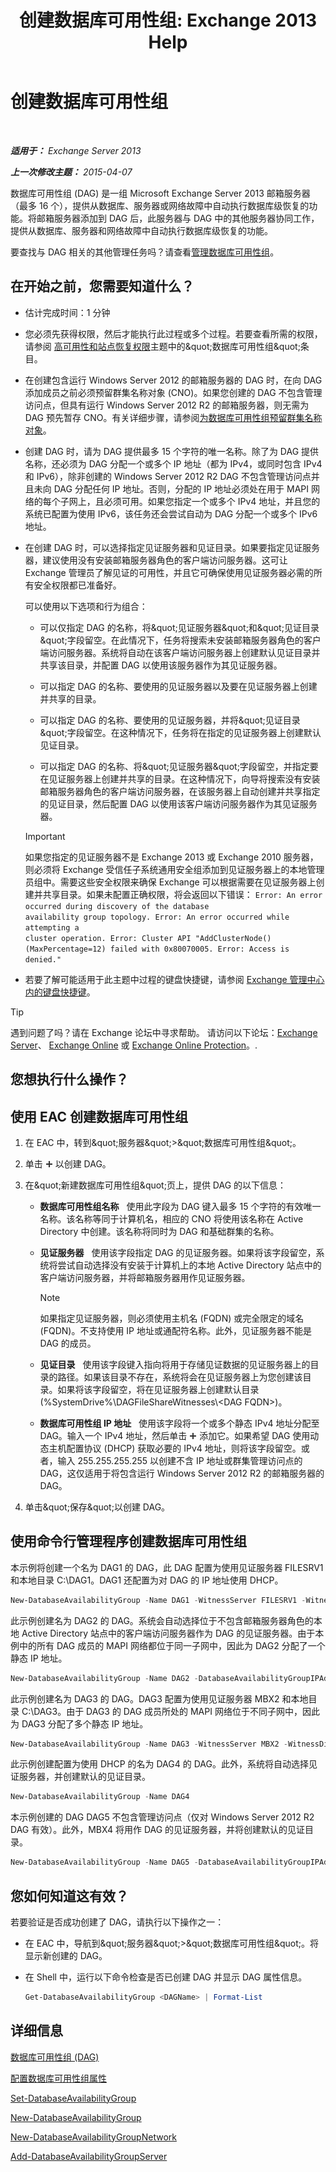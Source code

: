 ﻿---
title: '创建数据库可用性组: Exchange 2013 Help'
TOCTitle: 创建数据库可用性组
ms:assetid: d6b98299-e203-488b-af73-50753fe152c8
ms:mtpsurl: https://technet.microsoft.com/zh-cn/library/Dd351172(v=EXCHG.150)
ms:contentKeyID: 50491639
ms.date: 05/21/2018
mtps_version: v=EXCHG.150
ms.translationtype: MT
---

# 创建数据库可用性组

 

_**适用于：** Exchange Server 2013_

_**上一次修改主题：** 2015-04-07_

数据库可用性组 (DAG) 是一组 Microsoft Exchange Server 2013 邮箱服务器（最多 16 个），提供从数据库、服务器或网络故障中自动执行数据库级恢复的功能。将邮箱服务器添加到 DAG 后，此服务器与 DAG 中的其他服务器协同工作，提供从数据库、服务器和网络故障中自动执行数据库级恢复的功能。

要查找与 DAG 相关的其他管理任务吗？请查看[管理数据库可用性组](managing-database-availability-groups-exchange-2013-help.md)。

## 在开始之前，您需要知道什么？

  - 估计完成时间：1 分钟

  - 您必须先获得权限，然后才能执行此过程或多个过程。若要查看所需的权限，请参阅 [高可用性和站点恢复权限](high-availability-and-site-resilience-permissions-exchange-2013-help.md)主题中的\&quot;数据库可用性组\&quot;条目。

  - 在创建包含运行 Windows Server 2012 的邮箱服务器的 DAG 时，在向 DAG 添加成员之前必须预留群集名称对象 (CNO)。如果您创建的 DAG 不包含管理访问点，但具有运行 Windows Server 2012 R2 的邮箱服务器，则无需为 DAG 预先暂存 CNO。有关详细步骤，请参阅[为数据库可用性组预留群集名称对象](pre-stage-the-cluster-name-object-for-a-database-availability-group-exchange-2013-help.md)。

  - 创建 DAG 时，请为 DAG 提供最多 15 个字符的唯一名称。除了为 DAG 提供名称，还必须为 DAG 分配一个或多个 IP 地址（都为 IPv4，或同时包含 IPv4 和 IPv6），除非创建的 Windows Server 2012 R2 DAG 不包含管理访问点并且未向 DAG 分配任何 IP 地址。否则，分配的 IP 地址必须处在用于 MAPI 网络的每个子网上，且必须可用。如果您指定一个或多个 IPv4 地址，并且您的系统已配置为使用 IPv6，该任务还会尝试自动为 DAG 分配一个或多个 IPv6 地址。

  - 在创建 DAG 时，可以选择指定见证服务器和见证目录。如果要指定见证服务器，建议使用没有安装邮箱服务器角色的客户端访问服务器。这可让 Exchange 管理员了解见证的可用性，并且它可确保使用见证服务器必需的所有安全权限都已准备好。
    
    可以使用以下选项和行为组合：
    
      - 可以仅指定 DAG 的名称，将\&quot;见证服务器\&quot;和\&quot;见证目录\&quot;字段留空。在此情况下，任务将搜索未安装邮箱服务器角色的客户端访问服务器。系统将自动在该客户端访问服务器上创建默认见证目录并共享该目录，并配置 DAG 以使用该服务器作为其见证服务器。
    
      - 可以指定 DAG 的名称、要使用的见证服务器以及要在见证服务器上创建并共享的目录。
    
      - 可以指定 DAG 的名称、要使用的见证服务器，并将\&quot;见证目录\&quot;字段留空。在这种情况下，任务将在指定的见证服务器上创建默认见证目录。
    
      - 可以指定 DAG 的名称、将\&quot;见证服务器\&quot;字段留空，并指定要在见证服务器上创建并共享的目录。在这种情况下，向导将搜索没有安装邮箱服务器角色的客户端访问服务器，在该服务器上自动创建并共享指定的见证目录，然后配置 DAG 以使用该客户端访问服务器作为其见证服务器。
    
    > [!IMPORTANT]  
    > 如果您指定的见证服务器不是 Exchange 2013 或 Exchange 2010 服务器，则必须将 Exchange 受信任子系统通用安全组添加到见证服务器上的本地管理员组中。需要这些安全权限来确保 Exchange 可以根据需要在见证服务器上创建并共享目录。如果未配置正确权限，将会返回以下错误：
    > <code>Error: An error occurred during discovery of the database availability group topology. Error: An error occurred while attempting a cluster operation. Error: Cluster API &quot;AddClusterNode() (MaxPercentage=12) failed with 0x80070005. Error: Access is denied.&quot;</code>


  - 若要了解可能适用于此主题中过程的键盘快捷键，请参阅 [Exchange 管理中心内的键盘快捷键](keyboard-shortcuts-in-the-exchange-admin-center-exchange-online-protection-help.md)。

> [!TIP]  
> 遇到问题了吗？请在 Exchange 论坛中寻求帮助。 请访问以下论坛：<a href="https://go.microsoft.com/fwlink/p/?linkid=60612">Exchange Server</a>、 <a href="https://go.microsoft.com/fwlink/p/?linkid=267542">Exchange Online</a> 或 <a href="https://go.microsoft.com/fwlink/p/?linkid=285351">Exchange Online Protection</a>。.


## 您想执行什么操作？

## 使用 EAC 创建数据库可用性组

1.  在 EAC 中，转到\&quot;服务器\&quot;\>\&quot;数据库可用性组\&quot;。

2.  单击 ![添加图标](images/JJ218640.c1e75329-d6d7-4073-a27d-498590bbb558(EXCHG.150).gif "添加图标") 以创建 DAG。

3.  在\&quot;新建数据库可用性组\&quot;页上，提供 DAG 的以下信息：
    
      - **数据库可用性组名称**   使用此字段为 DAG 键入最多 15 个字符的有效唯一名称。该名称等同于计算机名，相应的 CNO 将使用该名称在 Active Directory 中创建。该名称将同时为 DAG 和基础群集的名称。
    
      - **见证服务器**   使用该字段指定 DAG 的见证服务器。如果将该字段留空，系统将尝试自动选择没有安装于计算机上的本地 Active Directory 站点中的客户端访问服务器，并将邮箱服务器用作见证服务器。
        
        > [!NOTE]  
        > 如果指定见证服务器，则必须使用主机名 (FQDN) 或完全限定的域名 (FQDN)。不支持使用 IP 地址或通配符名称。此外，见证服务器不能是 DAG 的成员。
    
      - **见证目录**   使用该字段键入指向将用于存储见证数据的见证服务器上的目录的路径。如果该目录不存在，系统将会在见证服务器上为您创建该目录。如果将该字段留空，将在见证服务器上创建默认目录 (%SystemDrive%\\DAGFileShareWitnesses\\\<DAG FQDN\>)。
    
      - **数据库可用性组 IP 地址**   使用该字段将一个或多个静态 IPv4 地址分配至 DAG。输入一个 IPv4 地址，然后单击 ![添加图标](images/JJ218640.c1e75329-d6d7-4073-a27d-498590bbb558(EXCHG.150).gif "添加图标") 添加它。如果希望 DAG 使用动态主机配置协议 (DHCP) 获取必要的 IPv4 地址，则将该字段留空。或者，输入 255.255.255.255 以创建不含 IP 地址或群集管理访问点的 DAG，这仅适用于将包含运行 Windows Server 2012 R2 的邮箱服务器的 DAG。

4.  单击\&quot;保存\&quot;以创建 DAG。

## 使用命令行管理程序创建数据库可用性组

本示例将创建一个名为 DAG1 的 DAG，此 DAG 配置为使用见证服务器 FILESRV1 和本地目录 C:\\DAG1。DAG1 还配置为对 DAG 的 IP 地址使用 DHCP。

```powershell
New-DatabaseAvailabilityGroup -Name DAG1 -WitnessServer FILESRV1 -WitnessDirectory C:\DAG1
```

此示例创建名为 DAG2 的 DAG。系统会自动选择位于不包含邮箱服务器角色的本地 Active Directory 站点中的客户端访问服务器作为 DAG 的见证服务器。由于本例中的所有 DAG 成员的 MAPI 网络都位于同一子网中，因此为 DAG2 分配了一个静态 IP 地址。

```powershell
New-DatabaseAvailabilityGroup -Name DAG2 -DatabaseAvailabilityGroupIPAddresses 10.0.0.8
```

此示例创建名为 DAG3 的 DAG。DAG3 配置为使用见证服务器 MBX2 和本地目录 C:\\DAG3。由于 DAG3 的 DAG 成员所处的 MAPI 网络位于不同子网中，因此为 DAG3 分配了多个静态 IP 地址。

```powershell
New-DatabaseAvailabilityGroup -Name DAG3 -WitnessServer MBX2 -WitnessDirectory C:\DAG3 -DatabaseAvailabilityGroupIPAddresses 10.0.0.8,192.168.0.8
```

此示例创建配置为使用 DHCP 的名为 DAG4 的 DAG。此外，系统将自动选择见证服务器，并创建默认的见证目录。

```powershell
New-DatabaseAvailabilityGroup -Name DAG4
```

本示例创建的 DAG DAG5 不包含管理访问点（仅对 Windows Server 2012 R2 DAG 有效）。此外，MBX4 将用作 DAG 的见证服务器，并将创建默认的见证目录。

```powershell
New-DatabaseAvailabilityGroup -Name DAG5 -DatabaseAvailabilityGroupIPAddresses ([System.Net.IPAddress]::None) -WitnessServer MBX4
```

## 您如何知道这有效？

若要验证是否成功创建了 DAG，请执行以下操作之一：

  - 在 EAC 中，导航到\&quot;服务器\&quot;\>\&quot;数据库可用性组\&quot;。将显示新创建的 DAG。

  - 在 Shell 中，运行以下命令检查是否已创建 DAG 并显示 DAG 属性信息。
    
    ```powershell
    Get-DatabaseAvailabilityGroup <DAGName> | Format-List
    ```

## 详细信息

[数据库可用性组 (DAG)](database-availability-groups-dags-exchange-2013-help.md)

[配置数据库可用性组属性](configure-database-availability-group-properties-exchange-2013-help.md)

[Set-DatabaseAvailabilityGroup](https://technet.microsoft.com/zh-cn/library/dd297934\(v=exchg.150\))

[New-DatabaseAvailabilityGroup](https://technet.microsoft.com/zh-cn/library/dd351107\(v=exchg.150\))

[New-DatabaseAvailabilityGroupNetwork](https://technet.microsoft.com/zh-cn/library/dd335225\(v=exchg.150\))

[Add-DatabaseAvailabilityGroupServer](https://technet.microsoft.com/zh-cn/library/dd298049\(v=exchg.150\))

